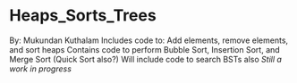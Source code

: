 # Heaps_Sorts_Trees

By: Mukundan Kuthalam
Includes code to:
  Add elements, remove elements, and sort heaps
  Contains code to perform Bubble Sort, Insertion Sort, and Merge Sort (Quick Sort also?)
  Will include code to search BSTs also
*Still a work in progress*
